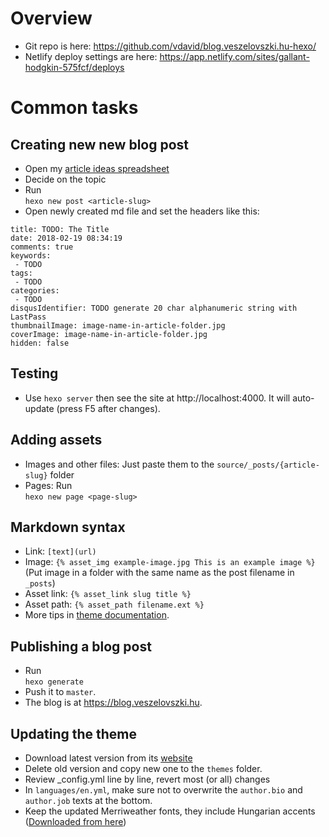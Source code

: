 # Overview

- Git repo is here: https://github.com/vdavid/blog.veszelovszki.hu-hexo/
- Netlify deploy settings are here: https://app.netlify.com/sites/gallant-hodgkin-575fcf/deploys

# Common tasks
## Creating new new blog post

- Open my [article ideas spreadsheet](https://docs.google.com/spreadsheets/d/1oxPuH4ZkkKty4QoBaoM27OCdgCCKFu4WHwZYn9XLn1M/edit#gid=0)
- Decide on the topic
- Run<br>`hexo new post <article-slug>`
- Open newly created md file and set the headers like this:
```
title: TODO: The Title
date: 2018-02-19 08:34:19
comments: true
keywords:
 - TODO
tags:
 - TODO
categories:
 - TODO
disqusIdentifier: TODO generate 20 char alphanumeric string with LastPass
thumbnailImage: image-name-in-article-folder.jpg
coverImage: image-name-in-article-folder.jpg
hidden: false
```

## Testing
- Use `hexo server` then see the site at http://localhost:4000. It will auto-update (press F5 after changes). 

## Adding assets
- Images and other files: Just paste them to the `source/_posts/{article-slug}` folder
- Pages: Run<br>`hexo new page <page-slug>`

## Markdown syntax

- Link: `[text](url)`
- Image: `{% asset_img example-image.jpg This is an example image %}`
  (Put image in a folder with the same name as the post filename in `_posts`)
- Asset link: `{% asset_link slug title %}`
- Asset path: `{% asset_path filename.ext %}`
- More tips in [theme documentation](https://github.com/LouisBarranqueiro/hexo-theme-tranquilpeak/blob/master/DOCUMENTATION.md).

## Publishing a blog post

- Run<br>`hexo generate`
- Push it to `master`.
- The blog is at https://blog.veszelovszki.hu.

## Updating the theme

- Download latest version from its [website](https://github.com/LouisBarranqueiro/hexo-theme-tranquilpeak/blob/master/)
- Delete old version and copy new one to the `themes` folder.
- Review _config.yml line by line, revert most (or all) changes
- In `languages/en.yml`, make sure not to overwrite the `author.bio` and `author.job` texts at the bottom.
- Keep the updated Merriweather fonts, they include Hungarian accents ([Downloaded from here](https://fonts.google.com/specimen/Merriweather?selection.family=Merriweather:300,300i,400,400i,700,700i))